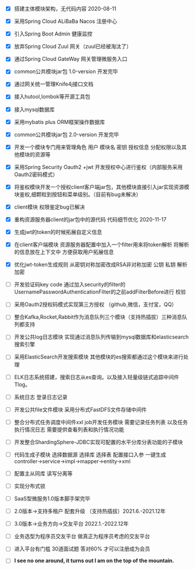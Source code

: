 - [x] 搭建主体模块架构，无代码内容  2020-08-11
- [x] 采用Spring Cloud ALiBaBa Nacos 注册中心
- [x] 引入Spring Boot Admin 健康监控
- [x] 放弃Spring Cloud Zuul 网关（zuul已经被淘汰了）
- [x] 通过Spring Cloud GateWay 网关管理微服务入口
- [x] common公共模块jar包 1.0-version 开发完毕
- [x] 通过网关统一管理Knife4j接口文档
- [x] 接入hutool,lombok等开源工具包
- [x] 接入mysql数据库
- [x] 采用mybatis plus ORM框架操作数据库
- [x] common公共模块jar包 2.0-version 开发完毕
- [x] 开发一个模块专门用来管理角色 用户 模块名 密钥 授权信息 分配权限以及其他模块的资源等 
- [x] 采用Spring Security Oauth2 +jwt 开发授权中心进行鉴权（内部服务采用Oauth2密码模式）
- [x] 将鉴权模块开发一个授权client客户端jar包，其他模块直接引入jar实现资源模块鉴权,细颗粒到按钮和菜单级别。（目前有bug未解决）
- [x] client模块 权限鉴定bug已解决 
- [x] 重构资源服务器client的jar包中的源代码 代码细节优化  2020-11-17
- [x] 生成jwt的token的时候拓展自定义信息 
- [x] 在client客户端模块 资源服务器配置中加入一个filter用来将token解析 将解析的信息放在上下文中 方便获取用户拓展信息 
- [x] 优化jwt-token生成规则 从密钥对称加密改成RSA非对称加密 公钥 私钥 解析 加密
- [ ] 开发验证码key code 通过加入security的filter的UsernamePasswordAuthenticationFilter的之前addFilterBefore进行 校验
- [ ] 采用Oauth2授权码模式实现第三方授权 （github,微信，支付宝，QQ）
- [ ] 整合Kafka,Rocket,Rabbit作为消息队列三个模块（支持热插拔）三种消息队列都支持 
- [ ] 开发公共log日志模块 实现通过消息队列传输到mysql数据库和elasticsearch搜索引擎
- [ ] 采用ElasticSearch开发搜索模块 其他模块的es搜索都通过这个模块来进行处理
- [ ] ELK日志系统搭建，搜索日志从es查询。以及接入轻量级链式追踪中间件Tlog。
- [ ] 系统日志 登录日志记录
- [ ] 开发公共file文件模块 采用分布式FastDFS文件存储中间件
- [ ] 整合分布式任务调度中间件xxl job开发任务模块 需要记录任务列表 以及任务执行情况日志 需要提供查看列表和执行情况功能
- [ ] 开发整合ShardingSphere-JDBC实现可配置的水平分库分表功能的子模块
- [ ] 代码生成子模块 选择数据源 选择库 选择表 配置接口入参 一键生成controller->service->impl->mapper->entity->xml
- [ ] 配置主从同库 读写分离等
- [ ] 实现分布式锁
- [ ] SaaS型微服务1.0版本脚手架完毕
- [ ] 2.0版本->支持多租户 配套升级 （支持热插拔）2021.6.-2021.12年
- [ ] 3.0版本->业务方向->交友平台 2022.1.-2022.12年
- [ ] 业务选型为程序员交友平台 做真正为程序员考虑的交友平台
- [ ] 进入平台有门槛 30道面试题 答对60% 才可以注册成为会员
- [ ] ****I see no one around, it turns out I am on the top of the mountain.****





